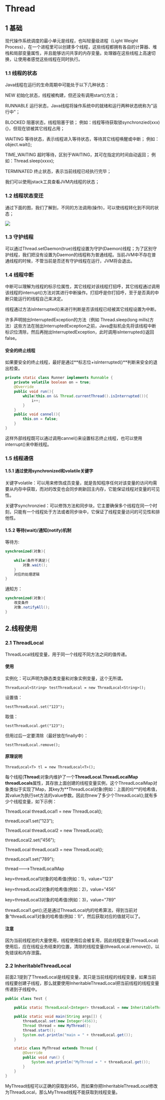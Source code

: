# Thread

## 1 基础

现代操作系统调度的最小单元是线程，也叫轻量级进程（Light Weight Process），在一个进程里可以创建多个线程，这些线程都拥有各自的计算器、堆栈和局部变量属性，并且能够访问共享的内存变量。处理器在这些线程上高速切换，让使用者感觉这些线程在同时执行。

### 1.1 线程的状态

Java线程在运行的生命周期中可能处于以下几种状态：

NEW 初始化状态，线程被构建，但还没有调用start()方法；

RUNNABLE 运行状态，Java线程将操作系统中的就绪和运行两种状态统称为"运行中"；

BLOCKED 阻塞状态，线程阻塞于锁；    例如：线程等待获取锁synchronzied(xxx){}，但现在锁被其它线程占用；

WAITING 等待状态，表示线程进入等待状态，等待其它线程唤醒或中断； 例如：object.wait();

TIME_WAITING 超时等待，区别于WAITING，其可在指定的时间自动返回； 例如：Thread.sleep(xxxx);

TERMINATED 终止状态，表示当前线程已经执行完毕；

我们可以使用jstack工具查看JVM内线程的状态；

### 1.2 线程状态变迁

通过下面的图，我们了解到，不同的方法调用(操作)，可以使线程转化到不同的状态；

![](./images/thread_status1.jpg)



### 1.3 守护线程

可以通过Thread.setDaemon(true)线程设置为守护(Daemon)线程；为了区别守护线程，我们把没有设置为Daemon的线程称为普通线程。当前JVM中不存在普通线程的时候，不管当前是否还有守护线程在运行，JVM将会退出。

### 1.4 线程中断

中断可以理解为线程的标示位属性，其它线程对该线程打招呼，其它线程通过调用该线程的interrupt()方法对其进行中断操作。打招呼是你打招呼，至于是否真的中断只能运行的线程自己来决定。

线程通过方法isInterrupted()来进行判断是否该线程已经被其它线程设置为中断。

许多声明抛出InterruptedException的方法（例如 Thread.sleep(long mills)方法）这些方法在抛出InterruptedException之前，Java虚拟机会先将该线程中断标识位清除，然后再抛出InterruptedException，此时调用isInterrupted()返回false。

#### 安全的终止线程

如果要安全的终止线程，最好是通过**标志位+isInterrupted()**判断来安全的退出检查。

```java
private static class Runner implements Runnable {
    private volatile boolean on = true;
    @Override
    public void run(){
        while(this.on && Thread.currentThread().isInterrupted()){
            i++;
        }
    }
    public void cannel(){
        this.on = false;
    }
}


```

这样外部线程既可以通过调用cannel()来设置标志终止线程，也可以使用interrupt()来中断线程。

### 1.5 线程通信

#### 1.5.1 通过使用synchronized和volatile关键字

关键字volatile：可以用来修饰成员变量，就是告知程序任何对该变量的访问均需要从内存中获取，而对的改变也会同步刷新回主内存，它能保证线程对变量的可见性。

关键字synchronzied：可以修饰方法和同步块，它主要确保多个线程在同一个时刻，只能有一个线程处于方法或者同步块中，它保证了线程变量访问的可见性和排他性。

#### 1.5.2 等待(wait)/通知(notify)机制

等待方:

```java
synchronized(对象){
    
    while(条件不满足){
        对象.wait();
    }
    对应的处理逻辑
}
```

通知方：

```java
synchronized(对象){
    改变条件
    对象.notifyAll();    
}
```



## 2.线程使用

### 2.1 ThreadLocal

ThreadLocal线程变量，用于同一个线程不同方法之间的值传递。

#### 使用

实例化：可以声明为静态类变量和对象实例变量，这个无所谓。

```
ThreadLocal<String> testThreadLocal = new ThreadLocal<String>();
```

设置值：

```
testThreadLocal.set("123");
```

取值：

```
testThreadLocal.get("123");
```

但用过后一定要清除（最好放在finally中）：

```
testThreadLocal.remove();
```

#### 原理说明

```
ThreadLocal<T> tl = new ThreadLocal<T>();
```

每个线程(**Thread**)对象内维护了一个**ThreadLocal.ThreadLocalMap threadLocals**属性，其存放上面创建的线程变量实例，这个ThreadLocalMap对象类似于实现了Map，其key为**ThreadLocal对象(例如：上面的tl)**的哈希值，其value为执行set方法的value参数。因此你new了多少个ThreadLocal();就有多少个线程变量，如下示例：

ThreadLocal threadLocal1 = new ThreadLocal();

threadLocal1.set("123");

ThreadLocal threadLocal2 = new ThreadLocal();

threadLocal2.set("456");

ThreadLocal threadLocal3 = new ThreadLocal();

threadLocal1.set("789");

thread--->ThreadLocalMap

 key=threadLocal1对象的哈希值(例如：1)，value="123"

 key=threadLocal2对象的哈希值(例如：2)，value="456"

 key=threadLocal3对象的哈希值(例如：3)，value="789"

threadLocal1.get();还是通过ThreadLocal内的哈希算法，得到当前对象“threadLocal1对象的哈希值(例如：1)”，然后获取对应的值就可以了。

#### 注意

因为当前线程池的大量使用，线程使用后会被复用，因此线程变量(ThreadLocal)使用后，应在线程业务结束的位置，清除的线程变量(threadLocal.remove())，以免错误和内存泄露。

### 2.2 InheritableThreadLocal

前面2.1提到了ThreadLocal是线程变量，其只是当前线程的线程变量，如果当前线程要创建子线程，那么就要使用InheritableThreadLocal把当前线程的线程变量传递到子线程中。

```java
public class Test {

    public static ThreadLocal<Integer> threadLocal = new InheritableThreadLocal<Integer>();

    public static void main(String args[]) {
        threadLocal.set(new Integer(456));
        Thread thread = new MyThread();
        thread.start();
        System.out.println("main = " + threadLocal.get());
    }

    static class MyThread extends Thread {
        @Override
        public void run() {
            System.out.println("MyThread = " + threadLocal.get());
        }
    }
}
```

MyThread线程可以正确的获取到456，而如果你把InheritableThreadLocal修改为ThreadLocal，那么MyThread线程不能获取到线程变量。

### 



